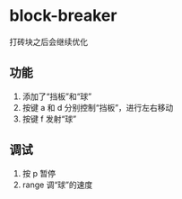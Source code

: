 # block-breaker
打砖块之后会继续优化
## 功能
1. 添加了“挡板”和“球”
2. 按键 a 和 d 分别控制“挡板”，进行左右移动
3. 按键 f 发射“球”
## 调试
1. 按 p 暂停
2. range 调“球”的速度

